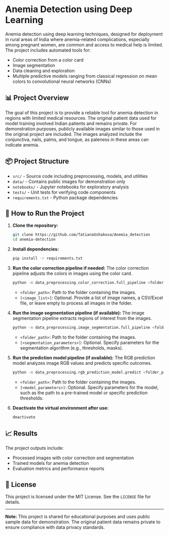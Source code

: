 # Anemia Detection using Deep Learning

Anemia detection using deep learning techniques, designed for deployment in rural areas of India where anemia-related complications, especially among pregnant women, are common and access to medical help is limited. The project includes automated tools for:

- Color correction from a color card
- Image segmentation
- Data cleaning and exploration
- Multiple predictive models ranging from classical regression on mean colors to convolutional neural networks (CNNs)

## 📊 Project Overview
The goal of this project is to provide a reliable tool for anemia detection in regions with limited medical resources. The original patient data used for model training involved Indian patients and remains private. For demonstration purposes, publicly available images similar to those used in the original project are included. The images analyzed include the conjunctiva, nails, palms, and tongue, as paleness in these areas can indicate anemia.

## 📦 Project Structure
- `src/` - Source code including preprocessing, models, and utilities
- `data/` - Contains public images for demonstration only
- `notebooks/` - Jupyter notebooks for exploratory analysis
- `tests/` - Unit tests for verifying code components
- `requirements.txt` - Python package dependencies

## 🚀 How to Run the Project
1. **Clone the repository:**
   ```bash
   git clone https://github.com/TatianaUshakova/Anemia_detection
   cd anemia-detection
   ```
2. **Install dependencies:**
   ```bash
   pip install -r requirements.txt
   ```
3. **Run the color correction pipeline if needed:**
   The color correction pipeline adjusts the colors in images using the color card.
   ```bash
   python -m data_preprocessing.color_correction.full_pipeline <folder_path> [<image_list>]
   ```
   - `<folder_path>`: Path to the folder containing the images.
   - `[<image_list>]`: Optional. Provide a list of image names, a CSV/Excel file, or leave empty to process all images in the folder.

4. **Run the image segmentation pipeline (if available):**
   The image segmentation pipeline extracts regions of interest from the images.
   ```bash
   python -m data_preprocessing.image_segmentation.full_pipeline <folder_path> [<segmentation_parameters>]
   ```
   - `<folder_path>`: Path to the folder containing the images.
   - `[<segmentation_parameters>]`: Optional. Specify parameters for the segmentation algorithm (e.g., thresholds, masks).

5. **Run the prediction model pipeline (if available):**
   The RGB prediction model analyzes image RGB values and predicts specific outcomes.
   ```bash
   python -m data_preprocessing.rgb_prediction_model.predict <folder_path> [<model_parameters>]
   ```
   - `<folder_path>`: Path to the folder containing the images.
   - `[<model_parameters>]`: Optional. Specify parameters for the model, such as the path to a pre-trained model or specific prediction thresholds.

6. **Deactivate the virtual environment after use:**
   ```bash
   deactivate
   ```


## 📈 Results
The project outputs include:
- Processed images with color correction and segmentation
- Trained models for anemia detection
- Evaluation metrics and performance reports

## 📄 License
This project is licensed under the MIT License. See the `LICENSE` file for details.

---

**Note:** This project is shared for educational purposes and uses public sample data for demonstration. The original patient data remains private to ensure compliance with data privacy standards.
